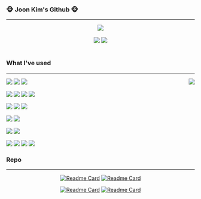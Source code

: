 

### 🐵 Joon Kim's Github 🐵
---

<div align="center">
<img src="http://mazandi.herokuapp.com/api?handle=wns312&theme=warm"/></a>
<br /><br />
<img src="http://mazassumnida.wtf/api/mini/generate_badge?boj=wns312"/></a>
<img src="https://hits.seeyoufarm.com/api/count/incr/badge.svg?url=https%3A%2F%2Fgithub.com%2Fwns312&count_bg=%234169E1&title_bg=%236C6C6C&icon=github.svg&icon_color=%23FFFFFF&title=Github&edge_flat=true"/></a>
<br /><br />
</div>


### What I've used



---


<img align="right" src="https://github-readme-stats.vercel.app/api?username=wns312"/>

 <img src="https://img.shields.io/badge/Java-007396?style=flat-square&logo=Java&logoColor=white"/></a> <img src="https://img.shields.io/badge/Python-3766AB?style=flat-square&logo=Python&logoColor=white"/></a> <img src="https://img.shields.io/badge/JavaScript-F7DF1E?style=flat-square&logo=JavaScript&logoColor=white"/></a>

<img src="https://img.shields.io/badge/Spring-6DB33F?style=flat-square&logo=Spring&logoColor=white"/></a> <img src="https://img.shields.io/badge/Spring Boot-6DB33F?style=flat-square&logo=Spring Boot&logoColor=white"/></a> <img src="https://img.shields.io/badge/Django-092E20?style=flat-square&logo=Django&logoColor=white"/></a> <img src="https://img.shields.io/badge/Hibernate-59666C?style=flat-square&logo=Hibernate&logoColor=white"/></a> 

<img src="https://img.shields.io/badge/MySQL-4479A1?style=flat-square&logo=MySQL&logoColor=white"/></a> <img src="https://img.shields.io/badge/PostgreSQL-4169E1?style=flat-square&logo=PostgreSQL&logoColor=white"/></a> <img src="https://img.shields.io/badge/Redis-DC382D?style=flat-square&logo=Redis&logoColor=white"/></a>

<img src="https://img.shields.io/badge/GitHub Actions-2088FF?style=flat-square&logo=GitHub Actions&logoColor=white"/></a> <img src="https://img.shields.io/badge/Docker-2496ED?style=flat-square&logo=Docker&logoColor=white"/></a>

<img src="https://img.shields.io/badge/AWS-232F3E?style=flat-square&logo=Amazon AWS&logoColor=white"/></a> <img src="https://img.shields.io/badge/Lambda-FF9900?style=flat-square&logo=AWS Lambda&logoColor=white"/></a>

<img src="https://img.shields.io/badge/Git-F05032?style=flat-square&logo=Git&logoColor=white"/></a>  <img src="https://img.shields.io/badge/Slack-4A154B?style=flat-square&logo=Slack&logoColor=white"/></a> <img src="https://img.shields.io/badge/Jira-0052CC?style=flat-square&logo=Jira Software&logoColor=white"/></a> <img src="https://img.shields.io/badge/Asana-273347?style=flat-square&logo=Asana&logoColor=white"/></a>

### Repo

---


<div align="center">

[![Readme Card](https://github-readme-stats.vercel.app/api/pin/?username=wns312&repo=TIL)](https://github.com/wns312/TIL) [![Readme Card](https://github-readme-stats.vercel.app/api/pin/?username=Coffee-Station&repo=coffee-station)](https://github.com/Coffee-Station/github-readme-stats)

[![Readme Card](https://github-readme-stats.vercel.app/api/pin/?username=wns312&repo=R-U-Getting-It)](https://github.com/wns312/R-U-Getting-It) 
[![Readme Card](https://github-readme-stats.vercel.app/api/pin/?username=wns312&wns312)](https://github.com/wns312/wns312) 
 
</div>

